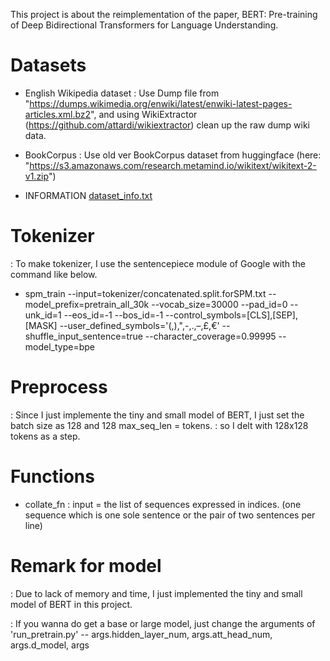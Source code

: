 This project is about the reimplementation of the paper, BERT: Pre-training of Deep Bidirectional Transformers for Language Understanding.

# Datasets
- English Wikipedia dataset
: Use Dump file from "https://dumps.wikimedia.org/enwiki/latest/enwiki-latest-pages-articles.xml.bz2", and using WikiExtractor (https://github.com/attardi/wikiextractor) clean up the raw dump wiki data.

- BookCorpus
: Use old ver BookCorpus dataset from huggingface (here: "https://s3.amazonaws.com/research.metamind.io/wikitext/wikitext-2-v1.zip")

- INFORMATION
   [dataset_info.txt](https://github.com/SungHo3268/BERT/files/6629607/dataset_info.txt)



# Tokenizer
: To make tokenizer, I use the sentencepiece module of Google with the command like below.

- spm_train --input=tokenizer/concatenated.split.forSPM.txt 
          --model_prefix=pretrain_all_30k
          --vocab_size=30000 
          --pad_id=0 
          --unk_id=1 
          --eos_id=-1 
          --bos_id=-1 
          --control_symbols=[CLS],[SEP],[MASK] 
          --user_defined_symbols='(,),\",-,.,–,£,€' 
          --shuffle_input_sentence=true 
          --character_coverage=0.99995 
          --model_type=bpe



# Preprocess
: Since I just implemente the tiny and small model of BERT, I just set the batch size as 128 and 128 max_seq_len = tokens.
: so I delt with 128x128 tokens as a step.



# Functions
- collate_fn
: input = the list of sequences expressed in indices.
          (one sequence which is one sole sentence or the pair of two sentences per line)
          
          

# Remark for model
: Due to lack of memory and time, I just implemented the tiny and small model of BERT in this project.

: If you wanna do get a base or large model, just change the arguments of 'run_pretrain.py' -- args.hidden_layer_num, args.att_head_num, args.d_model, args
